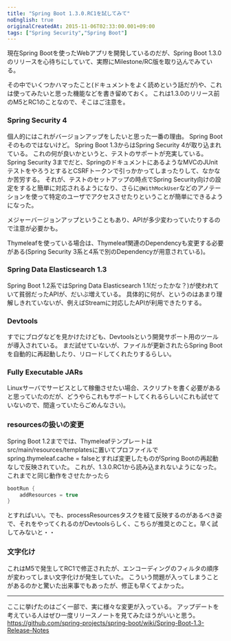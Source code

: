 ```yaml
---
title: "Spring Boot 1.3.0.RC1を試してみて"
noEnglish: true
originalCreatedAt: 2015-11-06T02:33:00.001+09:00
tags: ["Spring Security","Spring Boot"]
---
```

現在Spring Bootを使ったWebアプリを開発しているのだが、Spring Boot 1.3.0のリリースを心待ちにしていて、実際にMilestone/RC版を取り込んでみている。

その中でいくつかハマったこと(ドキュメントをよく読めという話だが)や、これは使ってみたいと思った機能などを書き留めておく。
これは1.3.0のリリース前のM5とRC1のことなので、そこはご注意を。
<!--more-->

### Spring Security 4

個人的にはこれがバージョンアップをしたいと思った一番の理由。
Spring Bootそのものではないけど。
Spring Boot 1.3からはSpring Security 4が取り込まれている。
これの何が良いかというと、テストのサポートが充実している。
Spring Security 3までだと、SpringのドキュメントにあるようなMVCのJUnitテストをやろうとするとCSRFトークンで引っかかってしまったりして、なかなか苦労する。
それが、テストのセットアップの時点でSpring Security向けの設定をすると簡単に対応されるようになり、さらに`@WithMockUser`などのアノテーションを使って特定のユーザでアクセスさせたりということが簡単にできるようになった。

メジャーバージョンアップということもあり、APIが多少変わっていたりするので注意が必要かも。

Thymeleafを使っている場合は、Thymeleaf関連のDependencyも変更する必要がある(Spring Security 3系と4系で別のDependencyが用意されている)。

### Spring Data Elasticsearch 1.3

Spring Boot 1.2系ではSpring Data Elasticsearch 1.1(だったかな？)が使われていて貧弱だったAPIが、だいぶ増えている。
具体的に何が、というのはあまり理解しきれていないが、例えばStreamに対応したAPIが利用できたりする。

### Devtools

すでにブログなどを見かけたけども、Devtoolsという開発サポート用のツールが導入されている。
まだ試せていないが、ファイルが更新されたらSpring Bootを自動的に再起動したり、リロードしてくれたりするらしい。

### Fully Executable JARs

Linuxサーバでサービスとして稼働させたい場合、スクリプトを書く必要があると思っていたのだが、どうやらこれもサポートしてくれるらしい(これも試せていないので、間違っていたらごめんなさい)。

### resourcesの扱いの変更

Spring Boot 1.2まででは、Thymeleafテンプレートはsrc/main/resources/templatesに置いてプロファイルでspring.thymeleaf.cache = falseとすれば変更したものがSpring Bootの再起動なしで反映されていた。
これが、1.3.0.RC1から読み込まれないようになった。
これまでと同じ動作をさせたかったら

```groovy
bootRun {
    addResources = true
}
```

とすればいい。でも、processResourcesタスクを経て反映するのがあるべき姿で、それをやってくれるのがDevtoolsらしく、こちらが推奨とのこと。早く試してみないと・・

### 文字化け

これはM5で発生してRC1で修正されたが、エンコーディングのフィルタの順序が変わってしまい文字化けが発生していた。
こういう問題が入ってしまうことがあるのかと驚いた出来事でもあったが、修正も早くてよかった。

---

ここに挙げたのはごく一部で、実に様々な変更が入っている。
アップデートを考えている人はぜひ一度リリースノートを見てみたほうがいいと思う。
https://github.com/spring-projects/spring-boot/wiki/Spring-Boot-1.3-Release-Notes
